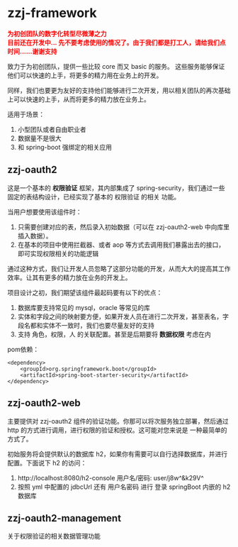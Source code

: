 # zzj-framework
**<font color=red>为初创团队的数字化转型尽微薄之力</font>**</br>
**<font color=red>目前还在开发中... 先不要考虑使用的情况了。由于我们都是打工人，请给我们点时间……谢谢支持</font>**

致力于为初创团队，提供一些比较 core 而又 basic 的服务。
这些服务能够保证他们可以快速的上手，将更多的精力用在业务上的开发。

同样，我们也要更为友好的支持他们能够进行二次开发，用以相关团队的再次基础上可以快速的上手，从而将更多的精力放在业务上。

适用于场景：
1. 小型团队或者自由职业者
2. 数据量不是很大
3. 和 spring-boot 强绑定的相关应用 

## zzj-oauth2
这是一个基本的 **权限验证** 框架，其内部集成了 spring-security，我们通过一些固定的表结构设计，已经实现了基本的 权限验证 的相关
功能。

当用户想要使用该组件时：
1. 只需要创建对应的表，然后录入初始数据（可以在 zzj-oauth2-web 中向库里插入数据）。
2. 在基本的项目中使用拦截器、或者 aop 等方式去调用我们暴露出去的接口，即可实现权限相关的功能逻辑

通过这种方式，我们让开发人员忽略了这部分功能的开发，从而大大的提高其工作效率。让其有更多的精力放在业务的开发上。

项目设计之初，我们期望该组件最起码要有以下的优点：
1. 数据库要支持常见的 mysql，oracle 等常见的库
2. 实体和字段之间的映射要方便，如果开发人员在进行二次开发，甚至表名，字段名都和实体不一致时，我们也要尽量友好的支持
3. 支持 角色，权限，人 的关联配置。甚至是后期要将 **数据权限** 考虑在内

pom依赖：

    <dependency>
        <groupId>org.springframework.boot</groupId>
        <artifactId>spring-boot-starter-security</artifactId>
    </dependency>
    



## zzj-oauth2-web
主要提供对 zzj-oauth2 组件的验证功能。你那可以将次服务独立部署，然后通过 http 的方式进行调用，进行权限的验证和授权。这可能对您来说是
一种最简单的方式了。

初始服务将会提供默认的数据库 h2，如果你有需要可以自行选择数据库，并进行配置。下面说下 h2 的访问：
1. http://localhost:8080/h2-console 用户名/密码: user/j8w^&k29V^
2. 按照 yml 中配置的 jdbcUrl 还有 用户名密码 进行 登录 springBoot 内嵌的 h2 数据库

## zzj-oauth2-management
关于权限验证的相关数据管理功能
